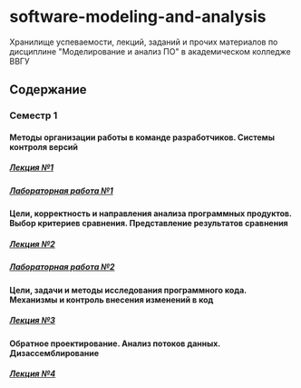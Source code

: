 # software-modeling-and-analysis
Хранилище успеваемости, лекций, заданий и прочих материалов по дисциплине "Моделирование и анализ ПО" в академическом колледже ВВГУ

## Содержание

### Семестр 1

#### Методы организации работы в команде разработчиков. Системы контроля версий

##### [Лекция №1](sem1/lecs/lec1.pdf)
##### [Лабораторная работа №1](sem1/labs/lab1.md)

#### Цели, корректность и направления анализа программных продуктов. Выбор критериев сравнения. Представление результатов сравнения

##### [Лекция №2](sem1/lecs/lec2.md)
##### [Лабораторная работа №2](sem1/labs/lab2.md)

#### Цели, задачи и методы исследования программного кода. Механизмы и контроль внесения изменений в код

##### [Лекция №3](sem1/lecs/lec3.md)

#### Обратное проектирование. Анализ потоков данных. Дизассемблирование

##### [Лекция №4](sem1/lecs/lec4/lec4.md)

